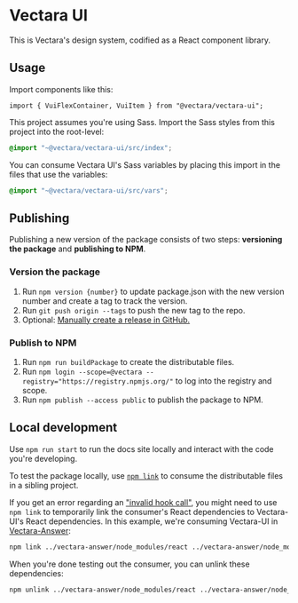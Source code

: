# Vectara UI

This is Vectara's design system, codified as a React component library.

## Usage

Import components like this:

```tsx
import { VuiFlexContainer, VuiItem } from "@vectara/vectara-ui";
```

This project assumes you're using Sass. Import the Sass styles from this project into the root-level:

```scss
@import "~@vectara/vectara-ui/src/index";
```

You can consume Vectara UI's Sass variables by placing this import in the files that use the variables:

```scss
@import "~@vectara/vectara-ui/src/vars";
```

## Publishing

Publishing a new version of the package consists of two steps: **versioning the package** and **publishing to NPM**.

### Version the package

1. Run `npm version {number}` to update package.json with the new version number and create a tag to track the version.
2. Run `git push origin --tags` to push the new tag to the repo.
3. Optional: [Manually create a release in GitHub.](https://docs.github.com/en/repositories/releasing-projects-on-github/managing-releases-in-a-repository)

### Publish to NPM

1. Run `npm run buildPackage` to create the distributable files.
2. Run `npm login --scope=@vectara --registry="https://registry.npmjs.org/"` to log into the registry and scope.
3. Run `npm publish --access public` to publish the package to NPM.

## Local development

Use `npm run start` to run the docs site locally and interact with the code you're developing.

To test the package locally, use [`npm link`](https://docs.npmjs.com/cli/v9/commands/npm-link) to consume the distributable files in a sibling project.

If you get an error regarding an ["invalid hook call"](https://iws.io/2022/invalid-hook-multiple-react-instances), you might need to use `npm link` to temporarily link the consumer's React dependencies to Vectara-UI's React dependencies. In this example, we're consuming Vectara-UI in [Vectara-Answer](https://github.com/vectara/vectara-answer):

```bash
npm link ../vectara-answer/node_modules/react ../vectara-answer/node_modules/react-dom ../vectara-answer/node_modules/react-router-dom
```

When you're done testing out the consumer, you can unlink these dependencies:

```bash
npm unlink ../vectara-answer/node_modules/react ../vectara-answer/node_modules/react-dom ../vectara-answer/node_modules/react-router-dom
```
